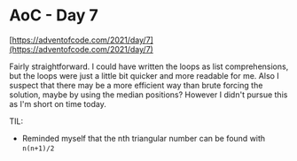 # AoC - Day 7

[https://adventofcode.com/2021/day/7](https://adventofcode.com/2021/day/7)

Fairly straightforward. I could have written the loops as list comprehensions, but the loops were just a little bit quicker and more readable for me. Also I suspect that there may be a more efficient way than brute forcing the solution, maybe by using the median positions? However I didn't pursue this as I'm short on time today.

TIL:

- Reminded myself that the nth triangular number can be found with `n(n+1)/2`